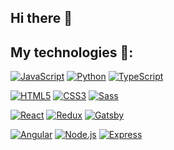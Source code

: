 ## Hi there 👋

## My technologies :wrench::

[![JavaScript](https://img.shields.io/badge/-JavaScript-yellow?style=flat-square&logo=javascript&logoColor=white)]()
[![Python](https://img.shields.io/badge/-Python-green?style=flat-square&logo=python&logoColor=white)]()
[![TypeScript](https://img.shields.io/badge/-TypeScript-blue?style=flat-square&logo=typescript&logoColor=white)]()


[![HTML5](https://img.shields.io/badge/-HTML5-E34F26?style=flat-square&logo=html5&logoColor=white)]()
[![CSS3](https://img.shields.io/badge/-CSS3-1572B6?style=flat-square&logo=css3)]()
[![Sass](https://img.shields.io/badge/-Sass-blueviolet?style=flat-square&logo=Sass)]()

[![React](https://img.shields.io/badge/-React-61dafb?style=flat-square&logo=react&logoColor=white)]()
[![Redux](https://img.shields.io/badge/-Redux-black?style=flat-square&logo=Redux&logoColor=pink)]()
[![Gatsby](https://img.shields.io/badge/-Gatsby-purple?style=flat-square&logo=Gatsby&logoColor=white)]()

[![Angular](https://img.shields.io/badge/-Angular-red?style=flat-square&logo=Angular)]()
[![Node.js](https://img.shields.io/badge/-Node.js-green?style=flat-square&logo=Node.js&logoColor=white)]()
[![Express](https://img.shields.io/badge/-Express-red?style=flat-square&logo=ExpressJS)]()

